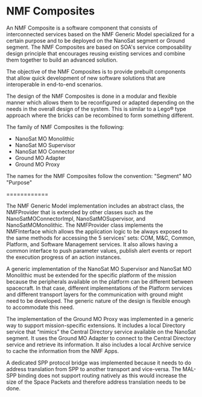 NMF Composites
============

An NMF Composite is a software component that consists of interconnected services based on the NMF Generic Model specialized for a certain purpose and to be deployed on the NanoSat segment or Ground segment. The NMF Composites are based on SOA's service composability design principle that encourages reusing existing services and combine them together to build an advanced solution.

The objective of the NMF Composites is to provide prebuilt components that allow quick development of new software solutions that are interoperable in end-to-end scenarios.

The design of the NMF Composites is done in a modular and flexible manner which allows them to be reconfigured or adapted depending on the needs in the overall design of the system. This is similar to a Lego® type approach where the bricks can be recombined to form something different.


The family of NMF Composites is the following:
* NanoSat MO Monolithic
* NanoSat MO Supervisor
* NanoSat MO Connector
* Ground MO Adapter
* Ground MO Proxy

The names for the NMF Composites follow the convention: "Segment" MO "Purpose"

============

The NMF Generic Model implementation includes an abstract class, the NMFProvider that is extended by other classes such as the NanoSatMOConnectorImpl, NanoSatMOSupervisor, and NanoSatMOMonolithic. The NMFProvider class implements the NMFInterface which allows the application logic to be always exposed to the same methods for accessing the 5 services' sets: COM, M&C, Common, Platform, and Software Management services. It also allows having a common interface to push parameter values, publish alert events or report the execution progress of an action instances.

A generic implementation of the NanoSat MO Supervisor and NanoSat MO Monolithic must be extended for the specific platform of the mission because the peripherals available on the platform can be different between spacecraft. In that case, different implementations of the Platform services and different transport layers for the communication with ground might need to be developed. The generic nature of the design is flexible enough to accommodate this need.

The implementation of the Ground MO Proxy was implemented in a generic way to support mission-specific extensions. It includes a local Directory service that “mimics” the Central Directory service available on the NanoSat segment. It uses the Ground MO Adapter to connect to the Central Directory service and retrieve its information. It also includes a local Archive service to cache the information from the NMF Apps.

A dedicated SPP protocol bridge was implemented because it needs to do address translation from SPP to another transport and vice-versa. The MAL-SPP binding does not support routing natively as this would increase the size of the Space Packets and therefore address translation needs to be done.

